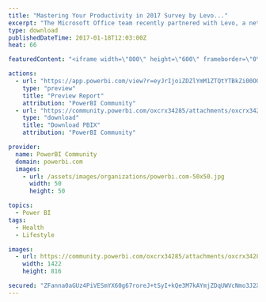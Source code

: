 ```yaml
---
title: "Mastering Your Productivity in 2017 Survey by Levo..."
excerpt: "The Microsoft Office team recently partnered with Levo, a network for millennials in the workplace to help navigate their career paths, to poll 1,500"
type: download
publishedDateTime: 2017-01-18T12:03:00Z
heat: 66

featuredContent: "<iframe width=\"800\" height=\"600\" frameborder=\"0\" src=\"https://app.powerbi.com/view?r=eyJrIjoiZDZlYmM1ZTQtYTBkZi00OGYzLThiNmUtMDU5Nzc0NDVjNTIyIiwidCI6IjNkODE4OGM4LTc3NTgtNDYzYy1iYjNmLTBlMTYwZGUzMzYwZiIsImMiOjN9\"></iframe>"

actions:
  - url: "https://app.powerbi.com/view?r=eyJrIjoiZDZlYmM1ZTQtYTBkZi00OGYzLThiNmUtMDU5Nzc0NDVjNTIyIiwidCI6IjNkODE4OGM4LTc3NTgtNDYzYy1iYjNmLTBlMTYwZGUzMzYwZiIsImMiOjN9"
    type: "preview"
    title: "Preview Report"
    attribution: "PowerBI Community"
  - url: "https://community.powerbi.com/oxcrx34285/attachments/oxcrx34285/DataStoriesGallery/571/2/Mastering%20Your%20Productivity%20in%202017%20Survey%20by%20Levo%20and%20Microsoft%20Office%20-%20Copy.pbix"
    type: "download"
    title: "Download PBIX"
    attribution: "PowerBI Community"

provider:
  name: PowerBI Community
  domain: powerbi.com
  images:
    - url: /assets/images/organizations/powerbi.com-50x50.jpg
      width: 50
      height: 50

topics:
  - Power BI
tags:
  - Health
  - Lifestyle

images:
  - url: https://community.powerbi.com/oxcrx34285/attachments/oxcrx34285/DataStoriesGallery/571/1/Office_Levo%20THUMBNAIL.JPG
    width: 1422
    height: 816

secured: "ZFanna0aGUz4PiVESmYX60g67roreJ+tSyI+kQe3M7kAYmjZDqUWVcNmo3J2XusKcpju21sNSVwWBxThIgT8ta7vN1hw85TsLP2o/qSxZngP2xCtkA2Kopj/ISTf+O8+0hRJeKpcQt/Tox6k1cj8W4QBmkK70sxdN1qxdwgTosWCEnrSXQXqHH7wQBmHaRKZtvg4BsrZmS0L2hqb662/Y2e/T5bwGMAzomSvZ9PLCwEmO6j7qdDCiEIh6YxyxfR5fCJ8gZj9VdjDiOPmgUVB+xK+odaHO+aG6AGxaE5jIA5EzWXxqzSpVrPY2LdQXzcRB3jmmo38zplXxNhcfXwBhYrHvgzCc+foMKyTyWKK2TT9qgAKBILo3Ita3cOEBT5y;0bdoHRwG//97ywRjxvWhdA=="
---
```


